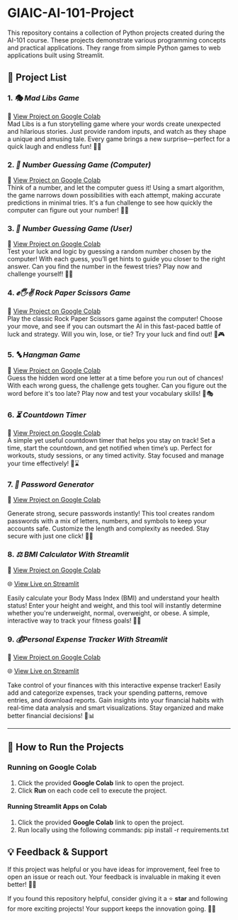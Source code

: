 # GIAIC-AI-101-Project

This repository contains a collection of Python projects created during the AI-101 course. These projects demonstrate various programming concepts and practical applications. They range from simple Python games to web applications built using Streamlit.  

## 📜 Project List  

### 1. *🎭 Mad Libs Game*  
🔗 [View Project on Google Colab](https://colab.research.google.com/drive/1bU0lWZq93NbAM8xKSECAfaQO1KaLtAEP?usp=drive_link)  
Mad Libs is a fun storytelling game where your words create unexpected and hilarious stories. Just provide random inputs, and watch as they shape a unique and amusing tale. Every game brings a new surprise—perfect for a quick laugh and endless fun! 🚀✨

### 2. *🤖 Number Guessing Game (Computer)*  
🔗 [View Project on Google Colab](https://colab.research.google.com/drive/1ArGI7U8LsnwHiy8x7CatwpbEP3JSUjpJ?usp=drive_link)  
Think of a number, and let the computer guess it! Using a smart algorithm, the game narrows down possibilities with each attempt, making accurate predictions in minimal tries. It's a fun challenge to see how quickly the computer can figure out your number! 🚀🔢

### 3. *🎯 Number Guessing Game (User)*  
🔗 [View Project on Google Colab](https://colab.research.google.com/drive/1N3z5DkYS9D0X3-9ms177X6wkCO_tC74j?usp=drive_link)  
Test your luck and logic by guessing a random number chosen by the computer! With each guess, you’ll get hints to guide you closer to the right answer. Can you find the number in the fewest tries? Play now and challenge yourself! 🚀🔢

### 4. *✊🖐️✌️ Rock Paper Scissors Game*  
🔗 [View Project on Google Colab](https://colab.research.google.com/drive/1a9VRnwXGEGy0a-f91wf4GN9b4bAEnt-n?usp=drive_link)  
Play the classic Rock Paper Scissors game against the computer! Choose your move, and see if you can outsmart the AI in this fast-paced battle of luck and strategy. Will you win, lose, or tie? Try your luck and find out! 🚀🎮

### 5. *🔤 Hangman Game*  
🔗 [View Project on Google Colab](https://colab.research.google.com/drive/1BOQwq14aJ_G-yHzXN8RiAFvxxRQtMZZR?usp=drive_link)  
Guess the hidden word one letter at a time before you run out of chances! With each wrong guess, the challenge gets tougher. Can you figure out the word before it's too late? Play now and test your vocabulary skills! 🚀🎭

### 6. *⏳ Countdown Timer*  
🔗 [View Project on Google Colab](https://colab.research.google.com/drive/1bDVZ6sDv3sgkeO6Q3_fhk9COsniYzoEL?usp=drive_link)  
A simple yet useful countdown timer that helps you stay on track! Set a time, start the countdown, and get notified when time’s up. Perfect for workouts, study sessions, or any timed activity. Stay focused and manage your time effectively! 🚀⌛

### 7. *🔑 Password Generator*  
🔗 [View Project on Google Colab](https://colab.research.google.com/drive/1oC-Jv2ywksZnKPc3mmxDkly2P6yUDP_3?usp=drive_link)

Generate strong, secure passwords instantly! This tool creates random passwords with a mix of letters, numbers, and symbols to keep your accounts safe. Customize the length and complexity as needed. Stay secure with just one click! 🚀🔐

### 8. *⚖️ BMI Calculator With Streamlit*  
🔗 [View Project on Google Colab](https://colab.research.google.com/drive/10aqUjiql7WbQVnhlBYzRpWe7-6sTZApO?usp=drive_link)

🌐 [ View Live on Streamlit](https://bmi-calculator-ubp5k5uv45hptlqmkkcbbc.streamlit.app)

Easily calculate your Body Mass Index (BMI) and understand your health status! Enter your height and weight, and this tool will instantly determine whether you're underweight, normal, overweight, or obese. A simple, interactive way to track your fitness goals! 🚀💪

### 9. *💰Personal Expense Tracker With Streamlit*  
🔗 [View Project on Google Colab](https://colab.research.google.com/drive/1LbDo8phvTpntOEaQ2jpwZC0efeILvoI4?usp=drive_link) 

🌐 [ View Live on Streamlit](https://personal-expense-tracker-7u4hfjfd9bsysy3cmedcsy.streamlit.app)

Take control of your finances with this interactive expense tracker! Easily add and categorize expenses, track your spending patterns, remove entries, and download reports. Gain insights into your financial habits with real-time data analysis and smart visualizations. Stay organized and make better financial decisions! 🚀📊 

---

## 🚀 How to Run the Projects  

### Running on Google Colab  
1. Click the provided **Google Colab** link to open the project.    
2. Click **Run** on each code cell to execute the project.  

#### Running Streamlit Apps on Colab
1. Click the provided **Google Colab** link to open the project.
2. Run locally using the following commands:
pip install -r requirements.txt

## 💡 Feedback & Support 
If this project was helpful or you have ideas for improvement, feel free to open an issue or reach out. Your feedback is invaluable in making it even better! 🚀😊

If you found this repository helpful, consider giving it a ⭐ **star** and following for more exciting projects! Your support keeps the innovation going. 🚀✨  
